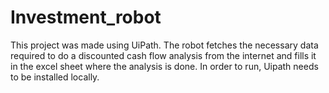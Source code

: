 # Investment_robot
This project was made using UiPath. The robot fetches the necessary data required to do a discounted cash flow analysis from the internet and fills it in the excel sheet where the analysis is done. 
In order to run, Uipath needs to be installed locally.
